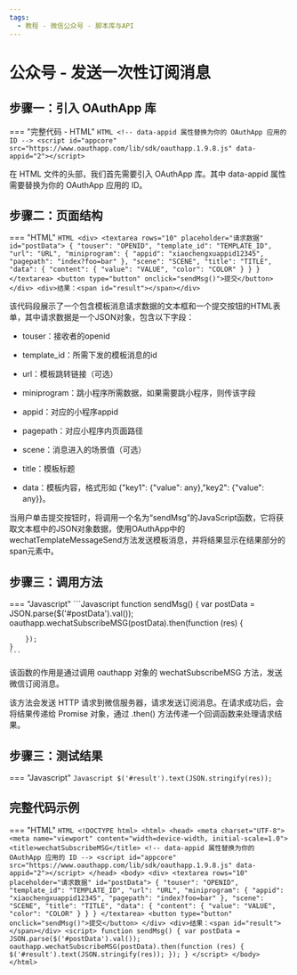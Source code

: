 ```yaml
---
tags:
  - 教程 - 微信公众号 - 脚本库与API
---
```


# 公众号 - 发送一次性订阅消息


## 步骤一：引入 OAuthApp 库
=== "完整代码 - HTML"
    ```HTML
    <!-- data-appid 属性替换为你的 OAuthApp 应用的 ID -->
    <script id="appcore" src="https://www.oauthapp.com/lib/sdk/oauthapp.1.9.8.js" data-appid="2"></script>
    ```

在 HTML 文件的头部，我们首先需要引入 OAuthApp 库。其中 data-appid 属性需要替换为你的 OAuthApp 应用的 ID。


## 步骤二：页面结构
=== "HTML"
    ```HTML
    <div>
        <textarea rows="10" placeholder="请求数据" id="postData">
            {
                "touser": "OPENID",
                "template_id": "TEMPLATE_ID",
                "url": "URL",
                "miniprogram": {
                    "appid": "xiaochengxuappid12345",
                    "pagepath": "index?foo=bar"
                },
                "scene": "SCENE",
                "title": "TITLE",
                "data": {
                    "content": {
                        "value": "VALUE",
                        "color": "COLOR"
                    }
                }
            }
        </textarea>
        <button type="button" onclick="sendMsg()">提交</button>
    </div>
    <div>结果：<span id="result"></span></div>
    ```

该代码段展示了一个包含模板消息请求数据的文本框和一个提交按钮的HTML表单，其中请求数据是一个JSON对象，包含以下字段：

 - touser：接收者的openid

 - template_id：所需下发的模板消息的id

 - url：模板跳转链接（可选）

 - miniprogram：跳小程序所需数据，如果需要跳小程序，则传该字段

 - appid：对应的小程序appid

 - pagepath：对应小程序内页面路径

 - scene：消息进入的场景值（可选）

 - title：模板标题

 - data：模板内容，格式形如 {"key1": {"value": any},"key2": {"value": any}}。

当用户单击提交按钮时，将调用一个名为“sendMsg”的JavaScript函数，它将获取文本框中的JSON对象数据，使用OAuthApp中的wechatTemplateMessageSend方法发送模板消息，并将结果显示在结果部分的span元素中。


## 步骤三：调用方法

=== "Javascript"
    ```Javascript
    function sendMsg() {
        var postData = JSON.parse($('#postData').val());
        oauthapp.wechatSubscribeMSG(postData).then(function (res) {
            
        });
    }
    ```

该函数的作用是通过调用 oauthapp 对象的 wechatSubscribeMSG 方法，发送微信订阅消息。

该方法会发送 HTTP 请求到微信服务器，请求发送订阅消息。在请求成功后，会将结果传递给 Promise 对象，通过 .then() 方法传递一个回调函数来处理请求结果。

## 步骤三：测试结果

=== "Javascript"
    ```Javascript
    $('#result').text(JSON.stringify(res));
    ```



## 完整代码示例

=== "HTML"
    ```HTML
    <!DOCTYPE html>
    <html>
    <head>
        <meta charset="UTF-8">
        <meta name="viewport" content="width=device-width, initial-scale=1.0">
        <title>wechatSubscribeMSG</title>
        <!-- data-appid 属性替换为你的 OAuthApp 应用的 ID -->
        <script id="appcore" src="https://www.oauthapp.com/lib/sdk/oauthapp.1.9.8.js" data-appid="2"></script>
    </head>
    <body>
        <div>
            <textarea rows="10" placeholder="请求数据" id="postData">
                {
                    "touser": "OPENID",
                    "template_id": "TEMPLATE_ID",
                    "url": "URL",
                    "miniprogram": {
                        "appid": "xiaochengxuappid12345",
                        "pagepath": "index?foo=bar"
                    },
                    "scene": "SCENE",
                    "title": "TITLE",
                    "data": {
                        "content": {
                            "value": "VALUE",
                            "color": "COLOR"
                        }
                    }
                }
            </textarea>
            <button type="button" onclick="sendMsg()">提交</button>
        </div>
        <div>结果：<span id="result"></span></div>
        <script>
            function sendMsg() {
                var postData = JSON.parse($('#postData').val());
                oauthapp.wechatSubscribeMSG(postData).then(function (res) {
                    $('#result').text(JSON.stringify(res));
                });
            }
        </script>
    </body>
    </html>
    ```


